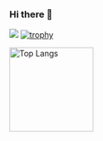 ### Hi there 👋
![](https://github-profile-summary-cards.vercel.app/api/cards/profile-details?username=ShotaroNonaka&theme=2077)
[![trophy](https://github-profile-trophy.vercel.app/?username=ShotaroNonaka&theme=onedark)](https://github-profile-trophy.vercel.app/?username=ryo-ma&theme=tokyonight)

<img alt="Top Langs" height="150px" src="https://github-readme-stats.vercel.app/api/top-langs/?username=ShotaroNonaka&layout=compact&count_private=true&show_icons=true&theme=tokyonight" />
<!--
**ShotaroNonaka/ShotaroNonaka** is a ✨ _special_ ✨ repository because its `README.md` (this file) appears on your GitHub profile.

Here are some ideas to get you started:

- 🔭 I’m currently working on ...
- 🌱 I’m currently learning ...
- 👯 I’m looking to collaborate on ...
- 🤔 I’m looking for help with ...
- 💬 Ask me about ...
- 📫 How to reach me: ...
- 😄 Pronouns: ...
- ⚡ Fun fact: ...
-->

